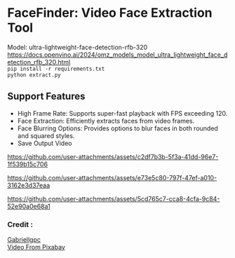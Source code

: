 # FaceFinder: Video Face Extraction Tool
Model: ultra-lightweight-face-detection-rfb-320
https://docs.openvino.ai/2024/omz_models_model_ultra_lightweight_face_detection_rfb_320.html <br>
```pip install -r requirements.txt```<br>
```python extract.py```
## Support Features
* High Frame Rate: Supports super-fast playback with FPS exceeding 120.
* Face Extraction: Efficiently extracts faces from video frames.
* Face Blurring Options: Provides options to blur faces in both rounded and squared styles.
* Save Output Video



https://github.com/user-attachments/assets/c2df7b3b-5f3a-41dd-96e7-1f539b15c706


https://github.com/user-attachments/assets/e73e5c80-797f-47ef-a010-3162e3d37eaa



https://github.com/user-attachments/assets/5cd765c7-cca8-4cfa-9c84-52e90a0e68a1




### Credit :
[Gabriellgpc](https://github.com/Gabriellgpc/ultra-lightweight-face-detection) <br>
[Video From Pixabay](https://pixabay.com/videos/alley-people-walk-street-ukraine-39837/)
